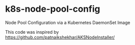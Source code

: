 # k8s-node-pool-config
Node Pool Configuration via a Kubernetes DaemonSet Image

This code was inspired by https://github.com/patnaikshekhar/AKSNodeInstaller/
